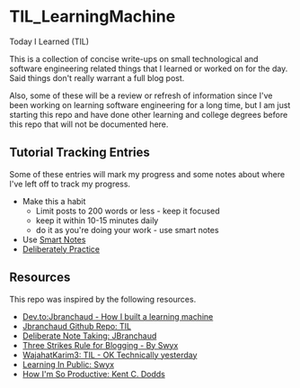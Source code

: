 # TIL_LearningMachine

Today I Learned (TIL) 

This is a collection of concise write-ups on small technological and software engineering related things that I learned or worked on for the day.  Said things don't really warrant a full blog post.  

Also, some of these will be a review or refresh of information since I've been working on learning software engineering for a long time, but I am just starting this repo and have done other learning and college degrees before this repo that will not be documented here. 

## Tutorial Tracking Entries
Some of these entries will mark my progress and some notes about where I've left off to track my progress.  

- Make this a habit
    - Limit posts to 200 words or less - keep it focused
    - keep it within 10-15 minutes daily
    - do it as you're doing your work - use smart notes
- Use [Smart Notes](https://docdrop.org/download_annotation_doc/How-to-Take-Smart-Notes-by-So%CC%88nke-Ahrens-40zol.pdf) 
- [Deliberately Practice](https://jamesclear.com/deliberate-practice-strategy)


## Resources
This repo was inspired by the following resources.  

- [Dev.to:Jbranchaud - How I built a learning machine](https://dev.to/jbranchaud/how-i-built-a-learning-machine-45k9)
- [Jbranchaud Github Repo: TIL](https://github.com/jbranchaud/til/tree/master)
- [Deliberate Note Taking: JBranchaud](https://dev.to/jbranchaud/deliberate-note-taking-llh)
- [Three Strikes Rule for Blogging - By Swyx](https://swyx.hashnode.dev/my-three-strikes-rule-for-blogging)
- [WajahatKarim3: TIL - OK Technically yesterday](https://hackernoon.com/today-i-learned-ok-technically-yesterday-65c64e1dcb6)
- [Learning In Public: Swyx](https://www.swyx.io/learn-in-public)
- [How I'm So Productive: Kent C. Dodds](https://kentcdodds.com/blog/how-i-am-so-productive)